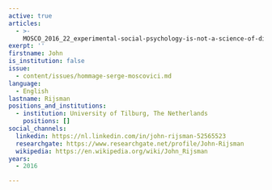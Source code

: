 ```yaml
---
active: true
articles:
  - >-
    MOSCO_2016_22_experimental-social-psychology-is-not-a-science-of-discovery-but-an-art-of-theatrical-reflection
exerpt: ''
firstname: John
is_institution: false
issue:
  - content/issues/hommage-serge-moscovici.md
language:
  - English
lastname: Rijsman
positions_and_institutions:
  - institution: University of Tilburg, The Netherlands
    positions: []
social_channels:
  linkedin: https://nl.linkedin.com/in/john-rijsman-52565523
  researchgate: https://www.researchgate.net/profile/John-Rijsman
  wikipedia: https://en.wikipedia.org/wiki/John_Rijsman
years:
  - 2016

---
```

